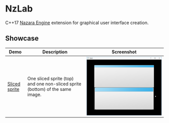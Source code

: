 # NzLab
C++17 [Nazara Engine](https://github.com/DigitalPulseSoftware/NazaraEngine) extension for graphical user interface creation.

## Showcase
Demo | Description | Screenshot
---- | ----------- | ----------
[Sliced sprite](./examples/SlicedSprite) | One sliced sprite (top) and one non-sliced sprite (bottom) of the same image. | ![NzLab_slicedsprite.png](./examples/SlicedSprite/NzLab_slicedsprite.png)

